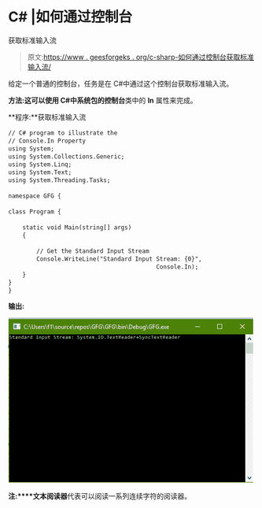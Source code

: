# C# |如何通过控制台

获取标准输入流

> 原文:[https://www . geesforgeks . org/c-sharp-如何通过控制台获取标准输入流/](https://www.geeksforgeeks.org/c-sharp-how-to-get-the-standard-input-stream-through-console/)

给定一个普通的控制台，任务是在 C#中通过这个控制台获取标准输入流。

**方法:**这可以使用 C#中系统包的**控制台**类中的 **In** 属性来完成。

**程序:**获取标准输入流

```
// C# program to illustrate the
// Console.In Property
using System;
using System.Collections.Generic;
using System.Linq;
using System.Text;
using System.Threading.Tasks;

namespace GFG {

class Program {

    static void Main(string[] args)
    {

        // Get the Standard Input Stream
        Console.WriteLine("Standard Input Stream: {0}",
                                          Console.In);
    } 
}
}
```

**输出:**

![](img/904e519179b2660dd9e920a5f4753200.png)

**注:****文本阅读器**代表可以阅读一系列连续字符的阅读器。